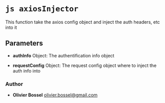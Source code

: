 


<!-- @namespace    sugar.node.auth.injectors -->

# ```js axiosInjector ```


This function take the axios config object and inject the auth headers, etc into it

## Parameters

- **authInfo**  Object: The authentification info object

- **requestConfig**  Object: The request config object where to inject the auth info into




### Author
- **Olivier Bossel** <a href="mailto:olivier.bossel@gmail.com">olivier.bossel@gmail.com</a> 



